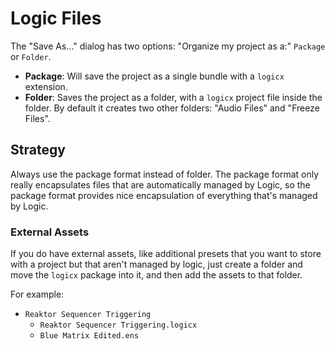 # Logic Files

The "Save As..." dialog has two options: "Organize my project as a:" `Package` or `Folder`.

- **Package**: Will save the project as a single bundle with a `logicx` extension.
- **Folder**: Saves the project as a folder, with a `logicx` project file inside the folder. By default it creates two other folders: "Audio Files" and "Freeze Files".

## Strategy

Always use the package format instead of folder. The package format only really encapsulates files that are automatically managed by Logic, so the package format provides nice encapsulation of everything that's managed by Logic.

### External Assets

If you do have external assets, like additional presets that you want to store with a project but that aren't managed by logic, just create a folder and move the `logicx` package into it, and then add the assets to that folder.

For example:

- `Reaktor Sequencer Triggering`
    - `Reaktor Sequencer Triggering.logicx`
    - `Blue Matrix Edited.ens`